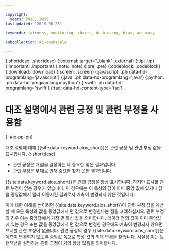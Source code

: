 ```yaml
---

copyright:
  years: 2018, 2019
lastupdated: "2019-06-28"

keywords: fairness, monitoring, charts, de-biasing, bias, accuracy

subcollection: ai-openscale

---
```


{:shortdesc: .shortdesc}
{:external: target="_blank" .external}
{:tip: .tip}
{:important: .important}
{:note: .note}
{:pre: .pre}
{:codeblock: .codeblock}
{:download: .download}
{:screen: .screen}
{:javascript: .ph data-hd-programlang='javascript'}
{:java: .ph data-hd-programlang='java'}
{:python: .ph data-hd-programlang='python'}
{:swift: .ph data-hd-programlang='swift'}
{:faq: data-hd-content-type='faq'}

# 대조 설명에서 관련 긍정 및 관련 부정을 사용함
{: #ie-pp-pn}

대조 설명에 대해 {{site.data.keyword.aios_short}}은 관련 긍정 및 관련 부정 값을 표시합니다. 
{: shortdesc}

- 관련 긍정은 개념을 결정하는 데 중요한 찾은 결과입니다.
- 관련 부정은 부재로 인해 중요한 찾지 못한 결과입니다.

{{site.data.keyword.aios_short}}은 관련 긍정을 항상 표시합니다. 하지만 표시할 관련 부정이 없는 경우가 있습니다. 이 경우에는 이 특성의 값이 이미 중앙 값에 있거나 값을 중앙값에서 멀리 이동시킨 결과로서 예측이 변경되지 않은 것입니다.

이에 대한 이해를 높이려면 {{site.data.keyword.aios_short}}이 관련 부정 값을 계산할 때 모든 특성의 값을 중앙값에서 먼 값으로 변경한다는 점을 고려하십시오. 관련 부정의 경우 이는 중앙값에서 가장 먼 특성 값을 의미합니다. 데이터 점의 값이 이미 중앙값에 있는 경우 또는 값을 중앙값에서 먼 값으로 변경한 경우에도 예측이 변경되지 않으면 표시할 관련 부정이 없습니다. 관련 긍정의 경우 {{site.data.keyword.aios_short}}은 예측이 변경되지 않도록 중앙값 쪽으로 특성 값의 최대 변경을 찾습니다. 사실상 이는 트랜잭션을 설명하는 관련 긍정이 거의 항상 있음을 의미합니다.

